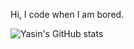 Hi, I code when I am bored.



![Yasin's GitHub stats](https://github-readme-stats.vercel.app/api?username=savior210&show_icons=true&theme=dark)
